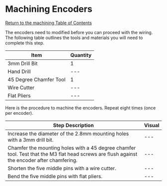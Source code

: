 # Machining Encoders

[Return to the machining Table of Contents](https://github.com/EmiliaPsacharopoulos/Quadruped-8dof-Robot/tree/main/Machining#machining)

The encoders need to modified before you can proceed with the wiring. The following table outlines the tools and materials you will need to complete this step.

| Item | Quantity |
| --- | --- |
| 3mm Drill Bit | 1 |
| Hand Drill | --- |
| 45 Degree Chamfer Tool | 1 |
| Wire Cutter | --- |
| Flat Pliers | --- |

Here is the procedure to machine the encoders. Repeat eight times (once per encoder).

| Step Description | Visual | 
| --- | --- |
| Increase the diameter of the 2.8mm mounting holes with a 3mm drill bit. | --- |
| Chamfer the mounting holes with a 45 degree chamfer tool. Test that the M3 flat head screws are flush against the encoder after chamfering. | --- |
| Shorten the five middle pins with a wire cutter. | --- |
| Bend the five middle pins with flat pliers. | --- |
